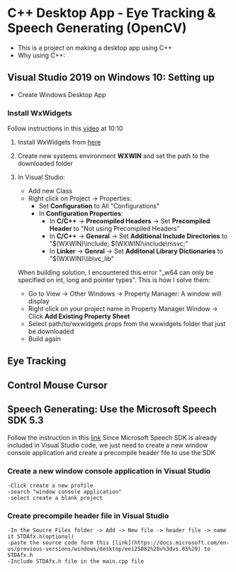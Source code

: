 #  C++ Desktop App - Eye Tracking & Speech Generating (OpenCV)
- This is a project on making a desktop app using C++ 
- Why using C++: 

## Visual Studio 2019 on Windows 10: Setting up
- Create Windows Desktop App

### Install WxWidgets
Follow instructions in this [video](https://www.youtube.com/watch?v=FOIbK4bJKS8&t=784s) at 10:10
1. Install WxWidgets from [here](https://www.wxwidgets.org/downloads/)
2. Create new systems environment **WXWIN** and set the path to the downloaded folder
3. In Visual Studio:
    - Add new Class
    - Right click on Project -> Properties: 
        - Set **Configuration** to All "Configurations"
        - In **Configuration Properties**:
            - In **C/C++** -> **Precompiled Headers** -> Set **Precompiled Header** to "Not using Precompiled Headers"
            - In **C/C++** -> **General** -> Set **Additional Include Directories** to "$(WXWIN)\include; $(WXWIN)\include\msvc;"
            - In **Linker** -> **Genral** -> Set **Additonal Library Dictionaries** to "$(WXWIN)\lib\vc_lib"
    
    When building solution, I encountered this error "_w64 can only be specified on int, long and pointer types". This is how I solve them:
    - Go to View -> Other Windows -> Property Manager: A window will display
    - Right click on your project name in Property Manager Window -> Click **Add Existing Property Sheet** 
    - Select path/to/wxwidgets.props from the wxwidgets folder that just be downloaded
    - Build again
## Eye Tracking
## Control Mouse Cursor
## Speech Generating: Use the Microsoft Speech SDK 5.3
Follow the instruction in this [link](https://docs.microsoft.com/en-us/previous-versions/windows/desktop/ee125082%28v%3dvs.85%29)
Since Microsoft Speech SDK is already included in Visual Studio code, we just need to create a new window console application and create a precompile header file to use the SDK
### Create a new window console application in Visual Studio
	-Click create a new profile
	-search "window console application"
	-select create a blank project 
### Create precompile header file in Visual Studio
	-In the Soucre Files folder -> Add -> New file -> header file -> name it STDAfx.h(optional)
	-paste the source code form this [link](https://docs.microsoft.com/en-us/previous-versions/windows/desktop/ee125082%28v%3dvs.85%29) to STDAfx.h
	-Include STDAfx.h file in the main.cpp file
